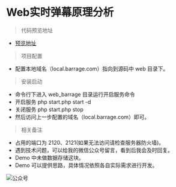 # Web实时弹幕原理分析

> 代码预览地址

- [预览地址](http://mp.weixin.qq.com/s?__biz=MjM5NDM4MDIwNw==&mid=2448834733&idx=1&sn=e3ef3cda66f1d48f5c208b5a9c90046e&chksm=b28a406d85fdc97bb1fb5b55667a0d866c0b9d34a54a08350619c04cd4a08651dc0eb7453f94)

> 项目配置

- 配置本地域名（local.barrage.com）指向到源码中 web 目录下。

> 安装启动

- 命令行下进入 web_barrage 目录运行开启服务命令 
- 开启服务 php start.php start -d
- 关闭服务 php start.php stop
- 然后访问上一步配置的域名（local.barrage.com）即可。

> 相关备注

- 占用的端口为 2120、2121(如果无法访问请检查服务器防火墙)。
- 遇到技术问题，可以给我的微信公众号留言，看到后我会及时回复。
- Demo 中未做数据存储这块。
- Demo 可以提供思路，具体情况依照各自实际需求进行开发。

![公众号](https://ntaste.github.io/image/qr.jpg)



